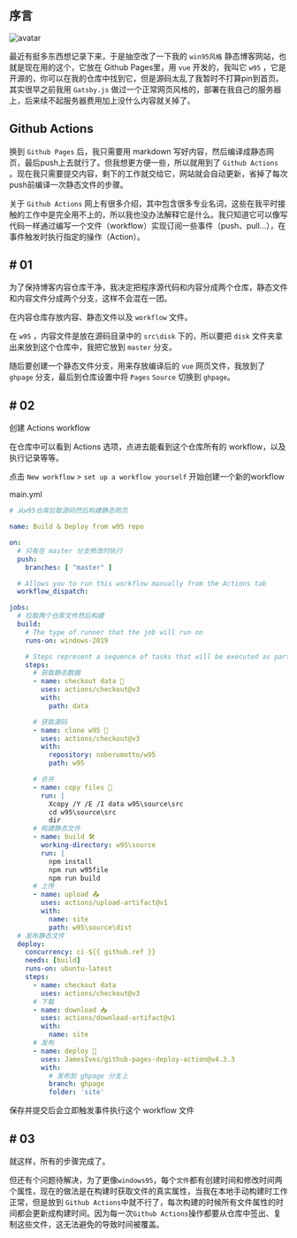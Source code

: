 ## 序言

![avatar](d/图片/screen.jpg)

最近有挺多东西想记录下来，于是抽空改了一下我的 `win95风格` 静态博客网站，也就是现在用的这个，它放在 Github Pages里，用 `vue` 开发的，我叫它 `w95` ，它是开源的，你可以在我的仓库中找到它，但是源码太乱了我暂时不打算pin到首页。其实很早之前我用 `Gatsby.js` 做过一个正常网页风格的，部署在我自己的服务器上，后来续不起服务器费用加上没什么内容就关掉了。

## Github Actions

换到 `Github Pages` 后，我只需要用 markdown 写好内容，然后编译成静态网页，最后push上去就行了。但我想更方便一些，所以就用到了 `Github Actions` 。现在我只需要提交内容，剩下的工作就交给它，网站就会自动更新，省掉了每次push前编译一次静态文件的步骤。


关于 `Github Actions` 网上有很多介绍，其中包含很多专业名词，这些在我平时接触的工作中是完全用不上的，所以我也没办法解释它是什么。我只知道它可以像写代码一样通过编写一个文件（workflow）实现订阅一些事件（push、pull...），在事件触发时执行指定的操作（Action）。



## # 01

为了保持博客内容仓库干净，我决定把程序源代码和内容分成两个仓库，静态文件和内容文件分成两个分支，这样不会混在一团。

在内容仓库存放内容、静态文件以及 `workflow` 文件。

在 `w95` ，内容文件是放在源码目录中的 `src\disk` 下的，所以要把 `disk` 文件夹拿出来放到这个仓库中，我把它放到 `master` 分支。

随后要创建一个静态文件分支，用来存放编译后的 `vue` 网页文件，我放到了 `ghpage` 分支，最后到仓库设置中将 `Pages` `Source` 切换到 `ghpage`。

## # 02

创建 Actions workflow

在仓库中可以看到 Actions 选项，点进去能看到这个仓库所有的 workflow，以及执行记录等等。

点击 `New workflow` > `set up a workflow yourself` 开始创建一个新的workflow

main.yml
```yml
# 从w95仓库拉取源码然后构建静态网页

name: Build & Deploy from w95 repo

on:
  # 只有在 master 分支修改时执行
  push:
    branches: [ "master" ]

  # Allows you to run this workflow manually from the Actions tab
  workflow_dispatch:

jobs:
  # 拉取两个仓库文件然后构建
  build:
    # The type of runner that the job will run on
    runs-on: windows-2019

    # Steps represent a sequence of tasks that will be executed as part of the job
    steps:
      # 获取静态数据
      - name: checkout data 💽
        uses: actions/checkout@v3
        with:
          path: data

      # 获取源码
      - name: clone w95 📀
        uses: actions/checkout@v3
        with:
          repository: noberumotto/w95
          path: w95

      # 合并
      - name: copy files 💾
        run: |
          Xcopy /Y /E /I data w95\source\src
          cd w95\source\src
          dir
      # 构建静态文件
      - name: build 🛠
        working-directory: w95\source
        run: |
          npm install
          npm run w95file
          npm run build
      # 上传
      - name: upload 📤
        uses: actions/upload-artifact@v1
        with:
          name: site
          path: w95\source\dist
  # 发布静态文件
  deploy:
    concurrency: ci-${{ github.ref }}
    needs: [build]
    runs-on: ubuntu-latest
    steps:
      - name: checkout data
        uses: actions/checkout@v3
      # 下载
      - name: download 📥
        uses: actions/download-artifact@v1
        with:
          name: site
      # 发布
      - name: deploy 🎉
        uses: JamesIves/github-pages-deploy-action@v4.3.3
        with:
          # 发布到 ghpage 分支上
          branch: ghpage
          folder: 'site'
```

保存并提交后会立即触发事件执行这个 workflow 文件




## # 03

就这样，所有的步骤完成了。

但还有个问题待解决，为了更像`windows95`，每个`文件`都有创建时间和修改时间两个属性，现在的做法是在构建时获取文件的真实属性，当我在本地手动构建时工作正常，但是放到 `Github Actions`中就不行了，每次构建的时候所有文件属性的时间都会更新成构建时间。因为每一次`Github Actions`操作都要从仓库中签出、复制这些文件，这无法避免的导致时间被覆盖。